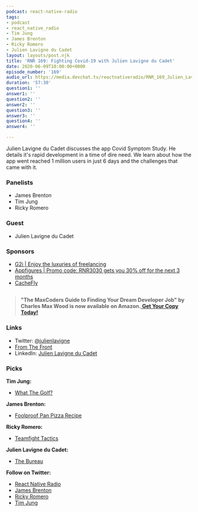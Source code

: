 ```yaml
---
podcast: react-native-radio
tags:
- podcast
- react_native_radio
- Tim Jung
- James Brenton
- Ricky Romero
- Julien Lavigne du Cadet
layout: layouts/post.njk
title: 'RNR 169: Fighting Covid-19 with Julien Lavigne du Cadet'
date: 2020-06-09T10:00:00+0000
episode_number: '169'
audio_url: https://media.devchat.tv/reactnativeradio/RNR_169_Julien_Lavigne.mp3
duration: '57:30'
question1: ''
answer1: ''
question2: ''
answer2: ''
question3: ''
answer3: ''
question4: ''
answer4: ''

---
```

Julien Lavigne du Cadet discusses the app Covid Symptom Study. He details it's rapid development in a time of dire need. We learn about how the app went reached 1 million users in just 6 days and the challenges that came with it.

### **Panelists**

* James Brenton
* Tim Jung
* Ricky Romero

### **Guest**

* Julien Lavigne du Cadet

### **Sponsors**

* [G2i | Enjoy the luxuries of freelancing](https://www.g2i.co/?utm_source=React_Native_Radio&utm_medium=Podcast)
* [Appfigures | Promo code: RNR3030 gets you 30% off for the next 3 months](https://appfigures.com/account/upgrade?p=rnr3030)
* [CacheFly](https://www.cachefly.com/)

## 

> **"The MaxCoders Guide to Finding Your Dream Developer Job" by Charles Max Wood is now available on Amazon.**[ **Get Your Copy Today!**](https://www.amazon.com/gp/product/B081MBL5C9/ref=as_li_ss_tl?ie=UTF8&linkCode=sl1&tag=devchattv-20&linkId=9d61363241636e2546ef46abba198746&language=en_US)

### **Links**

* Twitter: [@julienlavigne](https://twitter.com/julienlavigne)
* [From The Front](http://fromthefront.io)
* LinkedIn: [Julien Lavigne du Cadet](https://www.linkedin.com/in/julienlavigneducadet/)

### **Picks**

**Tim Jung:**

* [What The Golf?](https://whatthegolf.com/)

**James Brenton:**

* [Foolproof Pan Pizza Recipe](https://www.seriouseats.com/recipes/2013/01/foolproof-pan-pizza-recipe.html)

**Ricky Romero:**

* [Teamfight Tactics](https://teamfighttactics.leagueoflegends.com/en-us/)

**Julien Lavigne du Cadet:**

* [The Bureau](https://www.amazon.co.uk/dp/B01GKH0A60)

**Follow on Twitter:**

* [React Native Radio](https://twitter.com/ReactNative_RNR)
* [James Brenton](@sternjobname)
* [Ricky Romero](@romerorickyio)
* [Tim Jung](https://twitter.com/timjungdev)